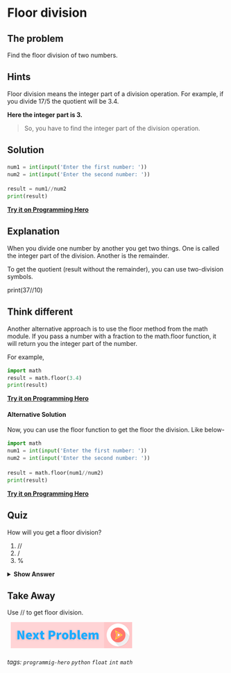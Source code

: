 
# Floor division

## The problem
Find the floor division of two numbers. 

## Hints
Floor division means the integer part of a division operation. For example, if you divide 17/5 the quotient will be 3.4.

**Here the integer part is 3.**

> So, you have to find the integer part of the division operation.

## Solution

```python
num1 = int(input('Enter the first number: '))
num2 = int(input('Enter the second number: '))
 
result = num1//num2
print(result)
```

**[Try it on Programming Hero](https://play.google.com/store/apps/details?id=com.learnprogramming.codecamp)**

## Explanation
When you divide one number by another you get two things. One is called the integer part of the division. Another is the remainder. 

To get the quotient (result without the remainder), you can use two-division symbols. 

print(37//10)

## Think different
Another alternative approach is to use the floor method from the math module. If you pass a number with a fraction to the math.floor function, it will return you the integer part of the number. 

For example, 
```python
import math
result = math.floor(3.4)
print(result)
```
**[Try it on Programming Hero](https://play.google.com/store/apps/details?id=com.learnprogramming.codecamp)**

####   Alternative Solution
Now, you can use the floor function to get the floor the division. Like below-
```python
import math
num1 = int(input('Enter the first number: '))
num2 = int(input('Enter the second number: '))
 
result = math.floor(num1//num2)
print(result)
```
**[Try it on Programming Hero](https://play.google.com/store/apps/details?id=com.learnprogramming.codecamp)**

## Quiz
How will you get a floor division?

1. //
2. /
3. %
  
<details>
 <summary><b>Show Answer</b></summary>
   <p>The answer is : 1</p>
 </details>

## Take Away
Use // to get floor division.

&nbsp;
[![Next Page](../assets/next-button.png)](Temporary-variable.md)
&nbsp;

###### tags: `programmig-hero` `python` `float` `int` `math`

